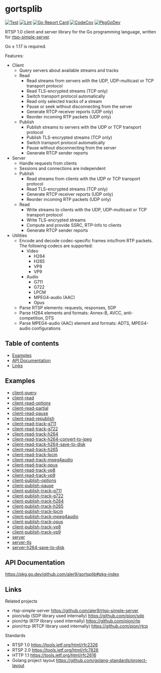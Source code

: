 
# gortsplib

[![Test](https://github.com/aler9/gortsplib/workflows/test/badge.svg)](https://github.com/aler9/gortsplib/actions?query=workflow:test)
[![Lint](https://github.com/aler9/gortsplib/workflows/lint/badge.svg)](https://github.com/aler9/gortsplib/actions?query=workflow:lint)
[![Go Report Card](https://goreportcard.com/badge/github.com/aler9/gortsplib)](https://goreportcard.com/report/github.com/aler9/gortsplib)
[![CodeCov](https://codecov.io/gh/aler9/gortsplib/branch/main/graph/badge.svg)](https://codecov.io/gh/aler9/gortsplib/branch/main)
[![PkgGoDev](https://pkg.go.dev/badge/github.com/aler9/gortsplib)](https://pkg.go.dev/github.com/aler9/gortsplib#pkg-index)

RTSP 1.0 client and server library for the Go programming language, written for [rtsp-simple-server](https://github.com/aler9/rtsp-simple-server).

Go &ge; 1.17 is required.

Features:

* Client
  * Query servers about available streams and tracks
  * Read
    * Read streams from servers with the UDP, UDP-multicast or TCP transport protocol
    * Read TLS-encrypted streams (TCP only)
    * Switch transport protocol automatically
    * Read only selected tracks of a stream
    * Pause or seek without disconnecting from the server
    * Generate RTCP receiver reports (UDP only)
    * Reorder incoming RTP packets (UDP only)
  * Publish
    * Publish streams to servers with the UDP or TCP transport protocol
    * Publish TLS-encrypted streams (TCP only)
    * Switch transport protocol automatically
    * Pause without disconnecting from the server
    * Generate RTCP sender reports
* Server
  * Handle requests from clients
  * Sessions and connections are independent
  * Publish
    * Read streams from clients with the UDP or TCP transport protocol
    * Read TLS-encrypted streams (TCP only)
    * Generate RTCP receiver reports (UDP only)
    * Reorder incoming RTP packets (UDP only)
  * Read
    * Write streams to clients with the UDP, UDP-multicast or TCP transport protocol
    * Write TLS-encrypted streams
    * Compute and provide SSRC, RTP-Info to clients
    * Generate RTCP sender reports
* Utilities
  * Encode and decode codec-specific frames into/from RTP packets. The following codecs are supported:
    * Video
      * H264
      * H265
      * VP8
      * VP9
    * Audio
      * G711
      * G722
      * LPCM
      * MPEG4-audio (AAC)
      * Opus
  * Parse RTSP elements: requests, responses, SDP
  * Parse H264 elements and formats: Annex-B, AVCC, anti-competition, DTS
  * Parse MPEG4-audio (AAC) element and formats: ADTS, MPEG4-audio configurations

## Table of contents

* [Examples](#examples)
* [API Documentation](#api-documentation)
* [Links](#links)

## Examples

* [client-query](examples/client-query/main.go)
* [client-read](examples/client-read/main.go)
* [client-read-options](examples/client-read-options/main.go)
* [client-read-partial](examples/client-read-partial/main.go)
* [client-read-pause](examples/client-read-pause/main.go)
* [client-read-republish](examples/client-read-republish/main.go)
* [client-read-track-g711](examples/client-read-track-g711/main.go)
* [client-read-track-g722](examples/client-read-track-g722/main.go)
* [client-read-track-h264](examples/client-read-track-h264/main.go)
* [client-read-track-h264-convert-to-jpeg](examples/client-read-track-h264-convert-to-jpeg/main.go)
* [client-read-track-h264-save-to-disk](examples/client-read-track-h264-save-to-disk/main.go)
* [client-read-track-h265](examples/client-read-track-h265/main.go)
* [client-read-track-lpcm](examples/client-read-track-lpcm/main.go)
* [client-read-track-mpeg4audio](examples/client-read-track-mpeg4audio/main.go)
* [client-read-track-opus](examples/client-read-track-opus/main.go)
* [client-read-track-vp8](examples/client-read-track-vp8/main.go)
* [client-read-track-vp9](examples/client-read-track-vp9/main.go)
* [client-publish-options](examples/client-publish-options/main.go)
* [client-publish-pause](examples/client-publish-pause/main.go)
* [client-publish-track-g711](examples/client-publish-track-g711/main.go)
* [client-publish-track-g722](examples/client-publish-track-g722/main.go)
* [client-publish-track-h264](examples/client-publish-track-h264/main.go)
* [client-publish-track-h265](examples/client-publish-track-h265/main.go)
* [client-publish-track-lpcm](examples/client-publish-track-lpcm/main.go)
* [client-publish-track-mpeg4audio](examples/client-publish-track-mpeg4audio/main.go)
* [client-publish-track-opus](examples/client-publish-track-opus/main.go)
* [client-publish-track-vp8](examples/client-publish-track-vp8/main.go)
* [client-publish-track-vp9](examples/client-publish-track-vp9/main.go)
* [server](examples/server/main.go)
* [server-tls](examples/server-tls/main.go)
* [server-h264-save-to-disk](examples/server-h264-save-to-disk/main.go)

## API Documentation

https://pkg.go.dev/github.com/aler9/gortsplib#pkg-index

## Links

Related projects

* rtsp-simple-server https://github.com/aler9/rtsp-simple-server
* pion/sdp (SDP library used internally) https://github.com/pion/sdp
* pion/rtp (RTP library used internally) https://github.com/pion/rtp
* pion/rtcp (RTCP library used internally) https://github.com/pion/rtcp

Standards

* RTSP 1.0 https://tools.ietf.org/html/rfc2326
* RTSP 2.0 https://tools.ietf.org/html/rfc7826
* HTTP 1.1 https://tools.ietf.org/html/rfc2616
* Golang project layout https://github.com/golang-standards/project-layout
